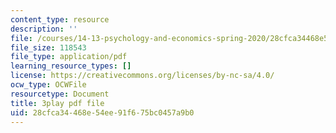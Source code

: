 ```yaml
---
content_type: resource
description: ''
file: /courses/14-13-psychology-and-economics-spring-2020/28cfca34468e54ee91f675bc0457a9b0_UI4Hjug3rEc.pdf
file_size: 118543
file_type: application/pdf
learning_resource_types: []
license: https://creativecommons.org/licenses/by-nc-sa/4.0/
ocw_type: OCWFile
resourcetype: Document
title: 3play pdf file
uid: 28cfca34-468e-54ee-91f6-75bc0457a9b0
---
```

